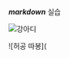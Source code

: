 ***markdown*** 실습

![강아디](https://unsplash.com/ko/%EC%82%AC%EC%A7%84/%ED%98%80%EB%A5%BC-%EB%82%B4%EB%B0%80%EA%B3%A0-%EC%9E%88%EB%8A%94-%EA%B0%9C%EC%9D%98-%ED%81%B4%EB%A1%9C%EC%A6%88%EC%97%85-E79-DwPNiMo)

![허공 따봉](
